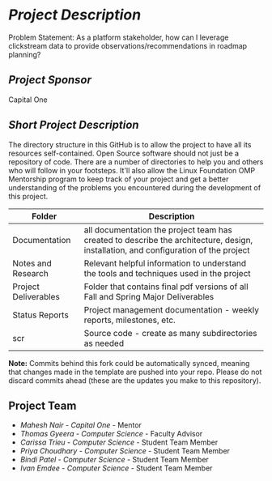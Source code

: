 # *Project Description*
Problem Statement: As a platform stakeholder, how can I leverage clickstream data to provide observations/recommendations in roadmap planning?
## *Project Sponsor*
Capital One
## *Short Project Description*
The directory structure in this GitHub is to allow the project to have all its resources self-contained.
Open Source software should not just be a repository of code.  There are a number of directories to help you and others who will 
follow in your footsteps.  It'll also allow the Linux Foundation OMP Mentorship program to keep track of your project and get
a better understanding of the problems you encountered during the development of this project. 

| Folder | Description |
|---|---|
| Documentation |  all documentation the project team has created to describe the architecture, design, installation, and configuration of the project |
| Notes and Research | Relevant helpful information to understand the tools and techniques used in the project |
| Project Deliverables | Folder that contains final pdf versions of all Fall and Spring Major Deliverables |
| Status Reports | Project management documentation - weekly reports, milestones, etc. |
| scr | Source code - create as many subdirectories as needed |

**Note:** Commits behind this fork could be automatically synced, meaning that changes made in the template are pushed into your repo. Please do not discard commits ahead (these are the updates you make to this repository).

## Project Team
- *Mahesh Nair*  - *Capital One* - Mentor
- *Thomas Gyeera* - *Computer Science* - Faculty Advisor
- *Carissa Trieu* - *Computer Science* - Student Team Member
- *Priya Choudhary* - *Computer Science* - Student Team Member
- *Bindi Patel* - *Computer Science* - Student Team Member
- *Ivan Emdee* - *Computer Science* - Student Team Member
